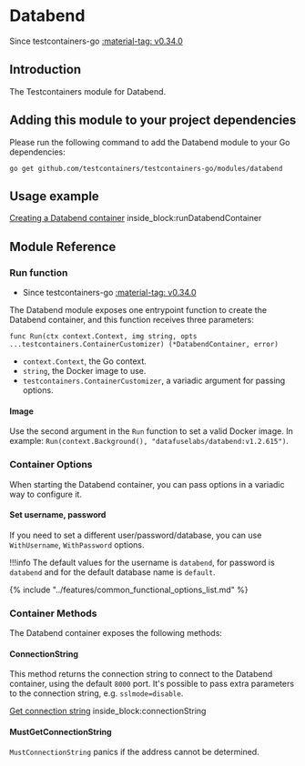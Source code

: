 # Databend

Since testcontainers-go <a href="https://github.com/testcontainers/testcontainers-go/releases/tag/v0.34.0"><span class="tc-version">:material-tag: v0.34.0</span></a>

## Introduction

The Testcontainers module for Databend.

## Adding this module to your project dependencies

Please run the following command to add the Databend module to your Go dependencies:

```
go get github.com/testcontainers/testcontainers-go/modules/databend
```

## Usage example

<!--codeinclude-->
[Creating a Databend container](../../modules/databend/examples_test.go) inside_block:runDatabendContainer
<!--/codeinclude-->

## Module Reference

### Run function

- Since testcontainers-go <a href="https://github.com/testcontainers/testcontainers-go/releases/tag/v0.34.0"><span class="tc-version">:material-tag: v0.34.0</span></a>

The Databend module exposes one entrypoint function to create the Databend container, and this function receives three parameters:

```golang
func Run(ctx context.Context, img string, opts ...testcontainers.ContainerCustomizer) (*DatabendContainer, error)
```

- `context.Context`, the Go context.
- `string`, the Docker image to use.
- `testcontainers.ContainerCustomizer`, a variadic argument for passing options.

#### Image

Use the second argument in the `Run` function to set a valid Docker image.
In example: `Run(context.Background(), "datafuselabs/databend:v1.2.615")`.

### Container Options

When starting the Databend container, you can pass options in a variadic way to configure it.

#### Set username, password

If you need to set a different user/password/database, you can use `WithUsername`, `WithPassword` options.

!!!info
The default values for the username is `databend`, for password is `databend` and for the default database name is `default`.

{% include "../features/common_functional_options_list.md" %}

### Container Methods

The Databend container exposes the following methods:

#### ConnectionString

This method returns the connection string to connect to the Databend container, using the default `8000` port.
It's possible to pass extra parameters to the connection string, e.g. `sslmode=disable`.

<!--codeinclude-->
[Get connection string](../../modules/databend/databend_test.go) inside_block:connectionString
<!--/codeinclude-->

#### MustGetConnectionString

`MustConnectionString` panics if the address cannot be determined.
